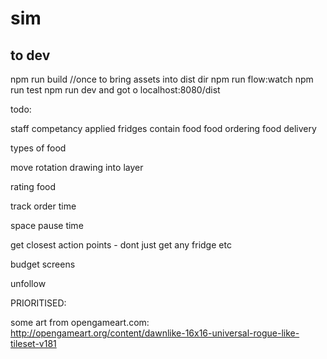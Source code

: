 # sim

## to dev

npm run build //once to bring assets into dist dir
npm run flow:watch
npm run test
npm run dev
and got o localhost:8080/dist


todo:

staff competancy applied
fridges contain food
food ordering
food delivery

types of food


move rotation drawing into layer

rating food

track order time

space pause time

get closest action points - dont just get any fridge etc

budget screens

unfollow


PRIORITISED:



some art from opengameart.com:
http://opengameart.org/content/dawnlike-16x16-universal-rogue-like-tileset-v181
